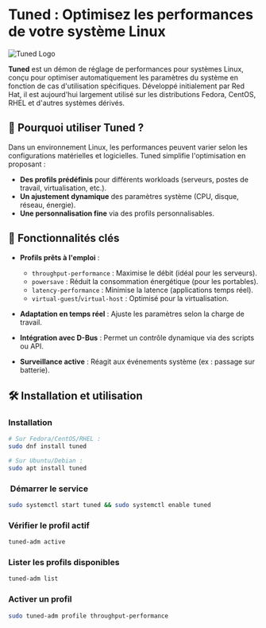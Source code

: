 # Tuned : Optimisez les performances de votre système Linux

![Tuned Logo](https://tuned-project.org/img/tuned-logo.png)

**Tuned** est un démon de réglage de performances pour systèmes Linux, conçu pour optimiser automatiquement les paramètres du système en fonction de cas d'utilisation spécifiques. Développé initialement par Red Hat, il est aujourd'hui largement utilisé sur les distributions Fedora, CentOS, RHEL et d'autres systèmes dérivés.

## 🚀 Pourquoi utiliser Tuned ?

Dans un environnement Linux, les performances peuvent varier selon les configurations matérielles et logicielles. Tuned simplifie l'optimisation en proposant :

- **Des profils prédéfinis** pour différents workloads (serveurs, postes de travail, virtualisation, etc.).
- **Un ajustement dynamique** des paramètres système (CPU, disque, réseau, énergie).
- **Une personnalisation fine** via des profils personnalisables.

## 🔧 Fonctionnalités clés

- **Profils prêts à l'emploi** :
  - `throughput-performance` : Maximise le débit (idéal pour les serveurs).
  - `powersave` : Réduit la consommation énergétique (pour les portables).
  - `latency-performance` : Minimise la latence (applications temps réel).
  - `virtual-guest`/`virtual-host` : Optimisé pour la virtualisation.

- **Adaptation en temps réel** : Ajuste les paramètres selon la charge de travail.
- **Intégration avec D-Bus** : Permet un contrôle dynamique via des scripts ou API.
- **Surveillance active** : Réagit aux événements système (ex : passage sur batterie).

## 🛠 Installation et utilisation

### Installation

```bash
# Sur Fedora/CentOS/RHEL :
sudo dnf install tuned

# Sur Ubuntu/Debian :
sudo apt install tuned
```

###  Démarrer le service

```bash
sudo systemctl start tuned && sudo systemctl enable tuned
```

### Vérifier le profil actif

```bash
tuned-adm active
```

### Lister les profils disponibles

```bash
tuned-adm list
```

### Activer un profil

```bash
sudo tuned-adm profile throughput-performance
```

